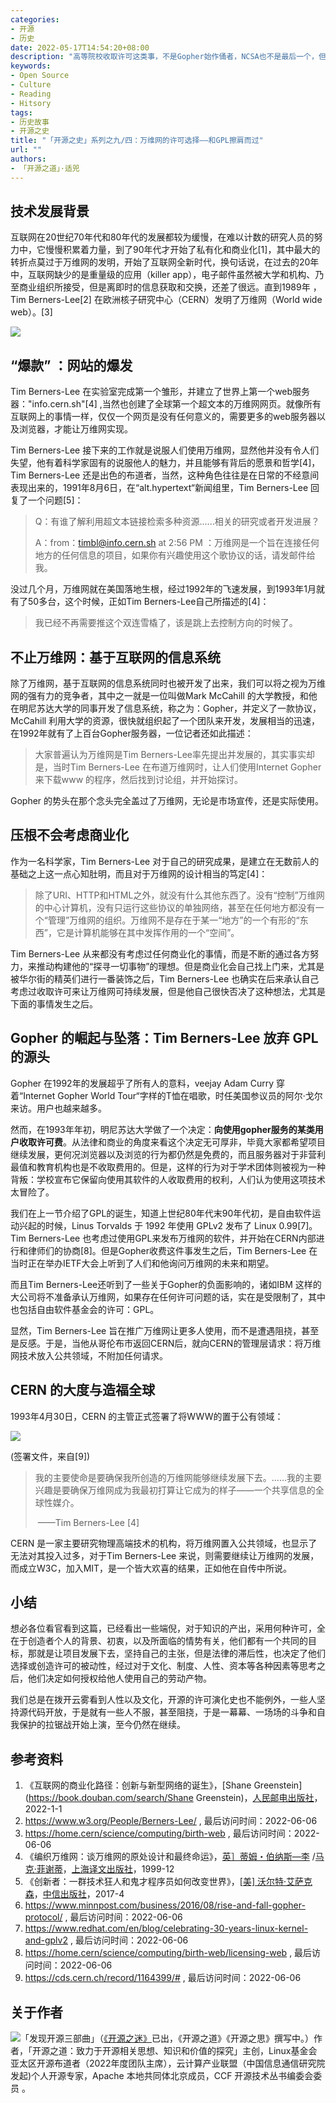 ```yaml
---
categories:
- 开源
- 历史
date: 2022-05-17T14:54:20+08:00
description: "高等院校收取许可这类事，不是Gopher始作俑者，NCSA也不是最后一个，但是凑巧的是它们都和万维网有关，万维网的开放，与实现软件的开源，造就了如今的web，也与其当初的选择许可有关，置于公共领域的开源项目极少，但是却至关重要。不过我们可以思考，假如当年的万维网采用了商业授权，能走到今天吗？我们还需要搜索引擎吗？"
keywords:
- Open Source
- Culture
- Reading
- Hitsory
tags:
- 历史故事
- 开源之史
title: "「开源之史」系列之九/四：万维网的许可选择——和GPL擦肩而过"
url: ""
authors:
- 「开源之道」·适兕
---
```


## 技术发展背景

互联网在20世纪70年代和80年代的发展都较为缓慢，在难以计数的研究人员的努力中，它慢慢积累着力量，到了90年代才开始了私有化和商业化[1]，其中最大的转折点莫过于万维网的发明，开始了互联网全新时代，换句话说，在过去的20年中，互联网缺少的是重量级的应用（killer app），电子邮件虽然被大学和机构、乃至商业组织所接受，但是离即时的信息获取和交换，还差了很远。直到1989年 ，Tim Berners-Lee[2] 在欧洲核子研究中心（CERN）发明了万维网（World wide web）。[3]

![](https://cds.cern.ch/images/CERN-HOMEWEB-PHO-2019-004-1/file?size=large)

## “爆款” ：网站的爆发

Tim Berners-Lee 在实验室完成第一个雏形，并建立了世界上第一个web服务器："info.cern.sh"[4] ,当然也创建了全球第一个超文本的万维网网页。就像所有互联网上的事情一样，仅仅一个网页是没有任何意义的，需要更多的web服务器以及浏览器，才能让万维网实现。

Tim Berners-Lee  接下来的工作就是说服人们使用万维网，显然他并没有令人们失望，他有着科学家固有的说服他人的魅力，并且能够有背后的愿景和哲学[4]，Tim Berners-Lee 还是出色的布道者，当然，这种角色往往是在日常的不经意间表现出来的，1991年8月6日，在“alt.hypertext“新闻组里，Tim Berners-Lee 回复了一个问题[5]：

> Q：有谁了解利用超文本链接检索多种资源......相关的研究或者开发进展？
>
> A：from：timbl@info.cern.sh at 2:56 PM ：万维网是一个旨在连接任何地方的任何信息的项目，如果你有兴趣使用这个歌协议的话，请发邮件给我。

没过几个月，万维网就在美国落地生根，经过1992年的飞速发展，到1993年1月就有了50多台，这个时候，正如Tim Berners-Lee自己所描述的[4]：

> 我已经不再需要推这个双连雪橇了，该是跳上去控制方向的时候了。

## 不止万维网：基于互联网的信息系统

除了万维网，基于互联网的信息系统同时也被开发了出来，我们可以将之视为万维网的强有力的竞争者，其中之一就是一位叫做Mark McCahill 的大学教授，和他在明尼苏达大学的同事开发了信息系统，称之为：Gopher，并定义了一款协议，McCahill 利用大学的资源，很快就组织起了一个团队来开发，发展相当的迅速，在1992年就有了上百台Gopher服务器，一位记者还如此描述：

> 大家普遍认为万维网是Tim Berners-Lee率先提出并发展的，其实事实却是，当时Tim Berners-Lee 在布道万维网时，让人们使用Internet Gopher 来下载www 的程序，然后找到讨论组，并开始探讨。

Gopher 的势头在那个念头完全盖过了万维网，无论是市场宣传，还是实际使用。

## 压根不会考虑商业化

作为一名科学家，Tim Berners-Lee 对于自己的研究成果，是建立在无数前人的基础之上这一点心知肚明，而且对于万维网的设计相当的笃定[4]：

> 除了URI、HTTP和HTML之外，就没有什么其他东西了。没有“控制”万维网的中心计算机，没有只运行这些协议的单独网络，甚至在任何地方都没有一个“管理”万维网的组织。万维网不是存在于某一“地方”的一个有形的“东西”，它是计算机能够在其中发挥作用的一个“空间”。

Tim Berners-Lee  从来都没有考虑过任何商业化的事情，而是不断的通过各方努力，来推动构建他的“探寻一切事物”的理想。但是商业化会自己找上门来，尤其是被华尔街的精英们进行一番装饰之后，Tim Berners-Lee  也确实在后来承认自己考虑过收取许可来让万维网可持续发展，但是他自己很快否决了这种想法，尤其是下面的事情发生之后。

## Gopher 的崛起与坠落：Tim Berners-Lee 放弃 GPL的源头

Gopher 在1992年的发展超乎了所有人的意料，veejay Adam Curry 穿着“Internet Gopher World Tour“字样的T恤在唱歌，时任美国参议员的阿尔·戈尔来访。用户也越来越多。

然而，在1993年年初，明尼苏达大学做了一个决定：**向使用gopher服务的某类用户收取许可费**。从法律和商业的角度来看这个决定无可厚非，毕竟大家都希望项目继续发展，更何况浏览器以及浏览的行为都仍然是免费的，而且服务器对于非营利最值和教育机构也是不收取费用的。但是，这样的行为对于学术团体则被视为一种背叛：学校宣布它保留向使用其软件的人收取费用的权利，人们认为使用这项技术太冒险了。

我们在上一节介绍了GPL的诞生，知道上世纪80年代末90年代初，是自由软件运动兴起的时候，Linus Torvalds 于 1992 年使用 GPLv2 发布了 Linux 0.99[7]。Tim Berners-Lee 也考虑过使用GPL来发布万维网的软件，并开始在CERN内部进行和律师们的协商[8]。但是Gopher收费这件事发生之后，Tim Berners-Lee 在当时正在举办IETF大会上听到了人们和他询问万维网的未来和期望。

而且Tim Berners-Lee还听到了一些关于Gopher的负面影响的，诸如IBM 这样的大公司将不准备承认万维网，如果存在任何许可问题的话，实在是受限制了，其中也包括自由软件基金会的许可：GPL。

显然，Tim Berners-Lee 旨在推广万维网让更多人使用，而不是遭遇阻挠，甚至是反感。于是，当他从哥伦布市返回CERN后，就向CERN的管理层请求：将万维网技术放入公共领域，不附加任何请求。

## CERN 的大度与造福全球

1993年4月30日，CERN 的主管正式签署了将WWW的置于公有领域：

 ![](https://mediastream.cern.ch/MediaArchive/Photo/Public/1993/9304003/9304003_02/9304003_02-A4-at-144-dpi.jpg)

  (签署文件，来自[9])

> 我的主要使命是要确保我所创造的万维网能够继续发展下去。......我的主要兴趣是要确保万维网成为我最初打算让它成为的样子——一个共享信息的全球性媒介。
>
> ​      ——Tim Berners-Lee  [4]

CERN 是一家主要研究物理高端技术的机构，将万维网置入公共领域，也显示了无法对其投入过多，对于Tim Berners-Lee  来说，则需要继续让万维网的发展，而成立W3C，加入MIT，是一个皆大欢喜的结果，正如他在自传中所说。

## 小结

想必各位看官看到这篇，已经看出一些端倪，对于知识的产出，采用何种许可，全在于创造者个人的背景、初衷，以及所面临的情势有关，他们都有一个共同的目标，那就是让项目发展下去，坚持自己的主张，但是法律的滞后性，也决定了他们选择或创造许可的被动性，经过对于文化、制度、人性、资本等各种因素等思考之后，他们决定如何授权给他人使用自己的劳动产物。

我们总是在拨开云雾看到人性以及文化，开源的许可演化史也不能例外，一些人坚持源代码开放，于是就有一些人不服，甚至阻挠，于是一幕幕、一场场的斗争和自我保护的拉锯战开始上演，至今仍然在继续。

## 参考资料

1. 《互联网的商业化路径：创新与新型网络的诞生》，[Shane Greenstein](https://book.douban.com/search/Shane Greenstein)，[人民邮电出版社](https://book.douban.com/press/2609)， 2022-1-1
2.  https://www.w3.org/People/Berners-Lee/ , 最后访问时间：2022-06-06 
3. https://home.cern/science/computing/birth-web  , 最后访问时间：2022-06-06 
4. 《编织万维网：谈万维网的原处设计和最终命运》，[英］蒂姆・伯纳斯―李](https://book.douban.com/search/［英］蒂姆・伯纳斯―李) /[马克·菲谢蒂](https://book.douban.com/search/马克·菲谢蒂)，[上海译文出版社](https://book.douban.com/press/2582)，1999-12
5. 《创新者：一群技术狂人和鬼才程序员如何改变世界》，[[美\] 沃尔特·艾萨克森](https://book.douban.com/author/197148)，[中信出版社](https://book.douban.com/press/2400)，2017-4
6. https://www.minnpost.com/business/2016/08/rise-and-fall-gopher-protocol/ , 最后访问时间：2022-06-06 
7. https://www.redhat.com/en/blog/celebrating-30-years-linux-kernel-and-gplv2 , 最后访问时间：2022-06-06 
8. https://home.cern/science/computing/birth-web/licensing-web , 最后访问时间：2022-06-06 
9. https://cds.cern.ch/record/1164399/# , 最后访问时间：2022-06-06 

## 关于作者

![](/public/kuosi-face-of-os.png)「发现开源三部曲」（[《开源之迷》](posts/book-of-open-source/the-fascinating-of-open-source/)已出，《开源之道》《开源之思》撰写中。）作者，「开源之道：致力于开源相关思想、知识和价值的探究」主创，Linux基金会亚太区开源布道者（2022年度团队主席），云计算产业联盟（中国信息通信研究院发起)个人开源专家，Apache 本地共同体北京成员，CCF 开源技术丛书编委会委员 。
